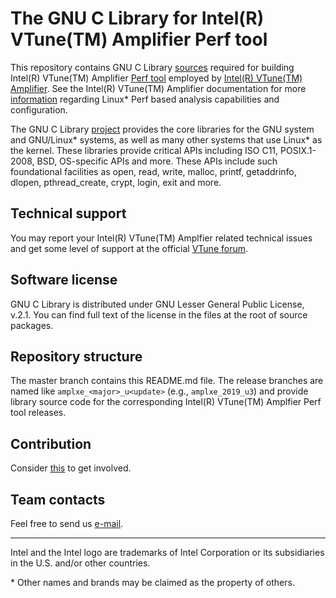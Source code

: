 # The GNU C Library for Intel(R) VTune(TM) Amplifier Perf tool

This repository contains GNU C Library [sources](https://www.gnu.org/software/libc/sources.html) required for building Intel(R) VTune(TM) Amplifier [Perf tool](https://github.com/intel/vtune-perf-v4.3.1) employed by [Intel(R) VTune(TM) Amplifier](https://software.intel.com/en-us/vtune). See the Intel(R) VTune(TM) Amplifier documentation for more [information](https://software.intel.com/en-us/vtune-amplifier-help-driverless-event-based-sampling-collection) regarding Linux* Perf based analysis capabilities and configuration.

The GNU C Library [project](https://www.gnu.org/software/libc/) provides the core libraries for the GNU system and GNU/Linux* systems, as well as many other systems that use Linux* as the kernel. These libraries provide critical APIs including ISO C11, POSIX.1-2008, BSD, OS-specific APIs and more. These APIs include such foundational facilities as open, read, write, malloc, printf, getaddrinfo, dlopen, pthread_create, crypt, login, exit and more.

## Technical support

You may report your Intel(R) VTune(TM) Amplfier related technical issues and get some level of support at the official [VTune forum](https://software.intel.com/en-us/forums/intel-vtune-amplifier).

## Software license

GNU C Library is distributed under GNU Lesser General Public License, v.2.1. You can find full text of the license in the files at the root of source packages.

## Repository structure

The master branch contains this README.md file. The release branches are named like `amplxe_<major>_u<update>` (e.g., `amplxe_2019_u3`) and provide library source code for the corresponding Intel(R) VTune(TM) Amplfier Perf tool releases.

## Contribution

Consider [this](https://www.gnu.org/software/libc/involved.html) to get involved.

## Team contacts

Feel free to send us [e-mail](mailto:alexey.budankov@intel.com).

------------------------------------------------------------------------
Intel and the Intel logo are trademarks of Intel Corporation or its subsidiaries in the U.S. and/or other countries.

\* Other names and brands may be claimed as the property of others.

